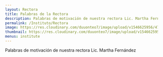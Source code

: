 ```yaml
---
layout: Rectora
title: Palabras de la Rectora
description: Palabras de motivación de nuestra rectora Lic. Martha Fernández
permalink: /Instituto/Rectora
image: https://res.cloudinary.com/duuonteo7/image/upload/v1546625956/47015837_198593964405984_6524636921325420544_n.jpg
thumbnail: https://res.cloudinary.com/duuonteo7/image/upload/v1546625956/47015837_198593964405984_6524636921325420544_n.jpg
menus: institute
---
```


Palabras de motivación de nuestra rectora Lic. Martha Fernández

    



